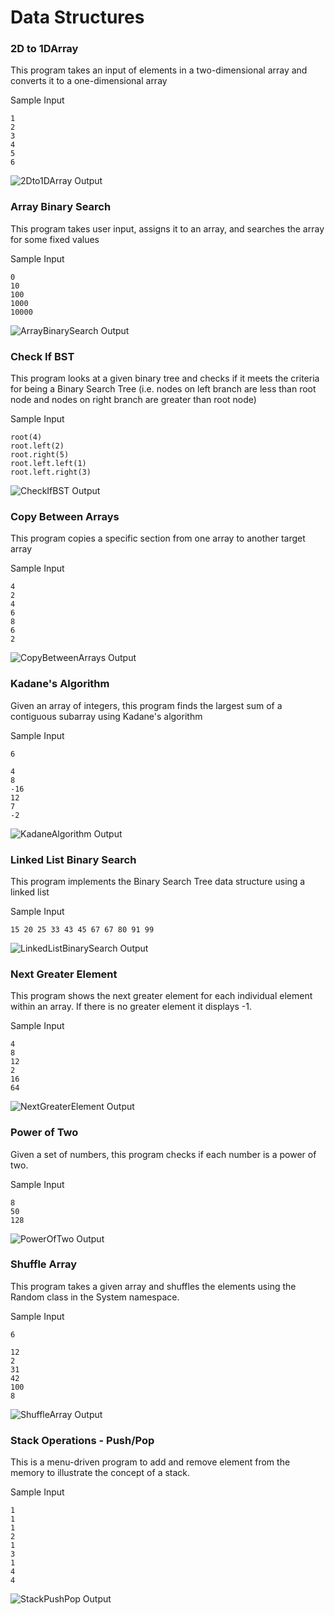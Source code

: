 # Data Structures

### 2D to 1DArray

This program takes an input of elements in a two-dimensional array and converts it to a one-dimensional array

Sample Input

```
1
2
3
4
5
6
```

![2Dto1DArray Output](https://github.com/quintanillach/mssa-ct1-quintanilla/blob/master/images/2Dto1DArray(1).PNG)

### Array Binary Search

This program takes user input, assigns it to an array, and searches the array for some fixed values

Sample Input
```
0
10
100
1000
10000
```

![ArrayBinarySearch Output](https://github.com/quintanillach/mssa-ct1-quintanilla/blob/master/images/ArrayBinarySearch.PNG)

### Check If BST

This program looks at a given binary tree and checks if it meets the criteria for being a Binary Search Tree (i.e. nodes on left branch are less than root node and nodes on right branch are greater than root node)

Sample Input
```
root(4)
root.left(2)
root.right(5)
root.left.left(1)
root.left.right(3)
```

![CheckIfBST Output]( https://github.com/quintanillach/mssa-ct1-quintanilla/blob/master/images/CheckIfBST.PNG)

### Copy Between Arrays

This program copies a specific section from one array to another target array

Sample Input
```
4
2
4
6
8
6
2
```

![CopyBetweenArrays Output]( https://github.com/quintanillach/mssa-ct1-quintanilla/blob/master/images/CopyBetweenArrays.PNG)

### Kadane's Algorithm

Given an array of integers, this program finds the largest sum of a contiguous subarray using Kadane's algorithm

Sample Input
```
6

4
8
-16
12
7
-2
```

![KadaneAlgorithm Output]( https://github.com/quintanillach/mssa-ct1-quintanilla/blob/master/images/KadaneAlgorithm.PNG)

### Linked List Binary Search

This program implements the Binary Search Tree data structure using a linked list

Sample Input
```
15 20 25 33 43 45 67 67 80 91 99
```

![LinkedListBinarySearch Output]( https://github.com/quintanillach/mssa-ct1-quintanilla/blob/master/images/LinkedListBinarySearch.PNG)

### Next Greater Element

This program shows the next greater element for each individual element within an array. If there is no greater element it displays -1.

Sample Input
```
4
8
12
2
16
64
```
![NextGreaterElement Output]( https://github.com/quintanillach/mssa-ct1-quintanilla/blob/master/images/NextGreaterElement.PNG)

### Power of Two

Given a set of numbers, this program checks if each number is a power of two.

Sample Input
```
8
50
128
```
![PowerOfTwo Output]( https://github.com/quintanillach/mssa-ct1-quintanilla/blob/master/images/PowerOfTwo.PNG)

### Shuffle Array

This program takes a given array and shuffles the elements using the Random class in the System namespace.

Sample Input
```
6

12
2
31
42
100
8
```
![ShuffleArray Output]( https://github.com/quintanillach/mssa-ct1-quintanilla/blob/master/images/ShuffleArray.PNG)

### Stack Operations - Push/Pop

This is a menu-driven program to add and remove element from the memory to illustrate the concept of a stack.

Sample Input
```
1
1
1
2
1
3
1
4
4
```
![StackPushPop Output]( https://github.com/quintanillach/mssa-ct1-quintanilla/blob/master/images/StackPushPop.PNG)
